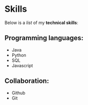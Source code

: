 # Skills
Below is a _list_ of my **technical skills**:

## Programming languages:
- Java
- Python
- SQL
- Javascript

## Collaboration:
- Github
- Git
